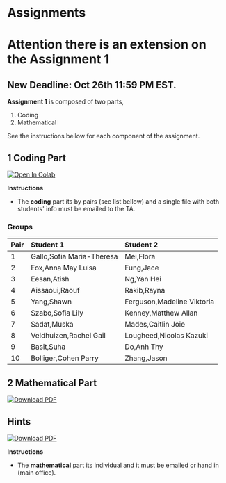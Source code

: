 # Assignments

# Attention there is an extension on the Assignment 1 

## New Deadline: Oct 26th 11:59 PM EST.

**Assignment 1** is composed of two parts,
 1. Coding  
 2. Mathematical

See the instructions bellow for each component of the assignment. 

## 1 Coding Part
 [![Open In Colab](https://colab.research.google.com/assets/colab-badge.svg)](https://colab.research.google.com/github/ChemAI-Lab/Math4Chem/blob/main/website/Assignments/assignment1.ipynb) 

**Instructions**
* The **coding** part its by pairs (see list bellow) and a single file with both students' info must be emailed to the TA. <br>
  
### Groups
| Pair | Student 1 | Student 2 |
| :--- | :--- | :--- |
| 1 | Gallo,Sofia Maria-Theresa | Mei,Flora |
| 2 | Fox,Anna May Luisa | Fung,Jace |
| 3 | Eesan,Atish | Ng,Yan Hei |
| 4 | Aissaoui,Raouf | Rakib,Rayna |
| 5 | Yang,Shawn | Ferguson,Madeline Viktoria |
| 6 | Szabo,Sofia Lily | Kenney,Matthew Allan |
| 7 | Sadat,Muska | Mades,Caitlin Joie |
| 8 | Veldhuizen,Rachel Gail | Lougheed,Nicolas Kazuki |
| 9 | Basit,Suha | Do,Anh Thy |
| 10 |Bolliger,Cohen Parry | Zhang,Jason | 

## 2 Mathematical Part
[![Download PDF](https://img.shields.io/badge/Download_PDF-Click_Here-blue.svg)](https://github.com/ChemAI-Lab/Math4Chem/raw/main/website/Assignments/assigment1_math.pdf)
## Hints 
[![Download PDF](https://img.shields.io/badge/Download_PDF-Click_Here-blue.svg)](https://github.com/ChemAI-Lab/Math4Chem/raw/main/website/Assignments/Assigment_1_Hints.pdf)

**Instructions** <br>
* The **mathematical** part its individual and it must be emailed or hand in (main office). 
<!-- # Assignment 2 (soon!) -->